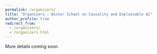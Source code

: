 ```yaml
---
permalink: /organizers/
title: "Organizers - Winter School on Causality and Explainable AI"
author_profile: true
redirect_from: 
  - /organizers/
  - /organizers.html
---
```


More details coming soon.
